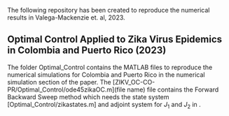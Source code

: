 The following repository has been created to reproduce the numerical results in Valega-Mackenzie et. al, 2023. 
## Optimal Control Applied to Zika Virus Epidemics in Colombia and Puerto Rico (2023) 

The folder Optimal_Control contains the MATLAB files to reproduce the numerical simulations for Colombia and Puerto Rico in the numerical simulation section of the paper. The [ZIKV_OC-CO-PR/Optimal_Control/ode45zikaOC.m](file name) file contains the Forward Backward Sweep method which needs the state system [Optimal_Control/zikastates.m] and adjoint system for $J_1$ and $J_2$ in .
